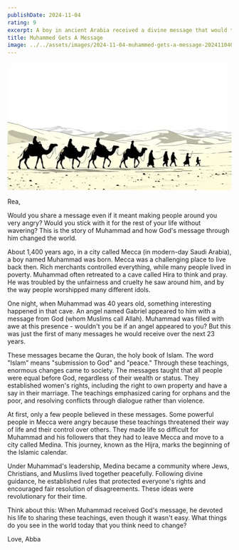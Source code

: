 ```yaml
---
publishDate: 2024-11-04
rating: 9
excerpt: A boy in ancient Arabia received a divine message that would transform society. Discover how Muhammad's courage in sharing God's words sparked a revolution of equality and peace.
title: Muhammed Gets A Message
image: ../../assets/images/2024-11-04-muhammed-gets-a-message-20241104052858231.webp
---
```

![center|500](../../assets/images/2024-11-04-muhammed-gets-a-message-20241104052858231.webp)

Rea,

Would you share a message even if it meant making people around you very angry? Would you stick with it for the rest of your life without wavering? This is the story of Muhammad and how God's message through him changed the world.

About 1,400 years ago, in a city called Mecca (in modern-day Saudi Arabia), a boy named Muhammad was born. Mecca was a challenging place to live back then. Rich merchants controlled everything, while many people lived in poverty. Muhammad often retreated to a cave called Hira to think and pray. He was troubled by the unfairness and cruelty he saw around him, and by the way people worshipped many different idols.

One night, when Muhammad was 40 years old, something interesting happened in that cave. An angel named Gabriel appeared to him with a message from God (whom Muslims call Allah). Muhammad was filled with awe at this presence - wouldn't you be if an angel appeared to you? But this was just the first of many messages he would receive over the next 23 years.

These messages became the Quran, the holy book of Islam. The word "Islam" means "submission to God" and "peace." Through these teachings, enormous changes came to society. The messages taught that all people were equal before God, regardless of their wealth or status. They established women's rights, including the right to own property and have a say in their marriage. The teachings emphasized caring for orphans and the poor, and resolving conflicts through dialogue rather than violence.

At first, only a few people believed in these messages. Some powerful people in Mecca were angry because these teachings threatened their way of life and their control over others. They made life so difficult for Muhammad and his followers that they had to leave Mecca and move to a city called Medina. This journey, known as the Hijra, marks the beginning of the Islamic calendar.

Under Muhammad's leadership, Medina became a community where Jews, Christians, and Muslims lived together peacefully. Following divine guidance, he established rules that protected everyone's rights and encouraged fair resolution of disagreements. These ideas were revolutionary for their time.

Think about this: When Muhammad received God's message, he devoted his life to sharing these teachings, even though it wasn't easy. What things do you see in the world today that you think need to change? 

Love,
Abba